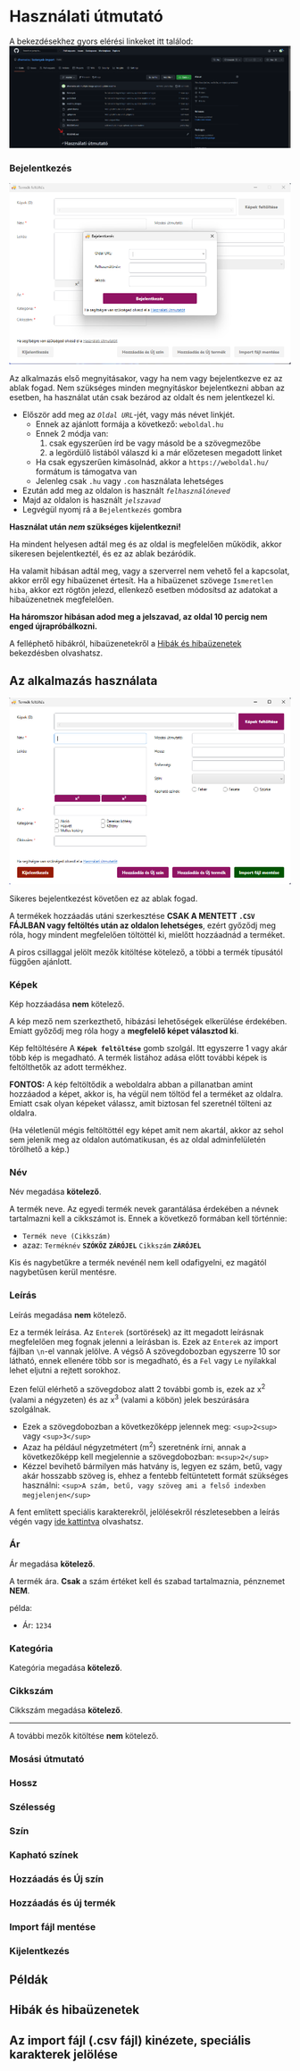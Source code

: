 # Használati útmutató

A bekezdésekhez gyors elérési linkeket itt találod:
![Tartalom táblázat kép](https://github.com/dhemeira/kotenyek-import/blob/master/readme_images/tableofcontents.png?raw=true)

### Bejelentkezés

![Bejelentkezés kép](https://github.com/dhemeira/kotenyek-import/blob/master/readme_images/bejelentkezes.png?raw=true)

Az alkalmazás első megnyitásakor, vagy ha nem vagy bejelentkezve ez az ablak fogad.
Nem szükséges minden megnyitáskor bejelentkezni abban az esetben, ha használat után csak bezárod az oldalt és nem jelentkezel ki.

- Először add meg az _`Oldal URL`_-jét, vagy más névet linkjét.
  - Ennek az ajánlott formája a következő: `weboldal.hu`
  - Ennek 2 módja van:
    <ol type="1">
      <li>csak egyszerűen írd be vagy másold be a szövegmezőbe</li>
      <li>a legördülő listából válaszd ki a már előzetesen megadott linket</li>
    </ol>
  - Ha csak egyszerűen kimásolnád, akkor a `https://weboldal.hu/` formátum is támogatva van
  - Jelenleg csak `.hu` vagy `.com` használata lehetséges
- Ezután add meg az oldalon is használt _`felhasználóneved`_
- Majd az oldalon is használt _`jelszavad`_
- Legvégül nyomj rá a `Bejelentkezés` gombra

**Használat után _nem_ szükséges kijelentkezni!**

Ha mindent helyesen adtál meg és az oldal is megfelelően működik, akkor sikeresen bejelentkeztél, és ez az ablak bezáródik.

Ha valamit hibásan adtál meg, vagy a szerverrel nem vehető fel a kapcsolat, akkor erről egy hibaüzenet értesít. Ha a hibaüzenet szövege `Ismeretlen hiba`, akkor ezt rögtön jelezd, ellenkező esetben módosítsd az adatokat a hibaüzenetnek megfelelően.

**Ha háromszor hibásan adod meg a jelszavad, az oldal 10 percig nem enged újrapróbálkozni.**

A felléphető hibákról, hibaüzenetekről a [Hibák és hibaüzenetek](#hibák-és-hibaüzenetek) bekezdésben olvashatsz.

## Az alkalmazás használata

![Alkalmazás kép](https://github.com/dhemeira/kotenyek-import/blob/master/readme_images/alkalmazas.png?raw=true)

Sikeres bejelentkezést követően ez az ablak fogad.

A termékek hozzáadás utáni szerkesztése **CSAK A MENTETT `.CSV` FÁJLBAN vagy feltöltés után az oldalon lehetséges**, ezért győződj meg róla, hogy mindent megfelelően töltöttél ki, mielőtt hozzáadnád a terméket.

A piros csillaggal jelölt mezők kitöltése kötelező, a többi a termék típusától függően ajánlott.

### Képek

Kép hozzáadása **nem** kötelező.

A kép mező nem szerkezthető, hibázási lehetőségek elkerülése érdekében. Emiatt győződj meg róla hogy a **megfelelő képet választod ki**.

Kép feltöltésére A **`Képek feltöltése`** gomb szolgál. Itt egyszerre 1 vagy akár több kép is megadható. A termék listához adása előtt további képek is feltölthetők az adott termékhez.

**FONTOS:** A kép feltöltődik a weboldalra abban a pillanatban amint hozzáadod a képet, akkor is, ha végül nem töltöd fel a terméket az oldalra. Emiatt csak olyan képeket válassz, amit biztosan fel szeretnél tölteni az oldalra.

(Ha véletlenül mégis feltöltöttél egy képet amit nem akartál, akkor az sehol sem jelenik meg az oldalon autómatikusan, és az oldal adminfelületén törölhető a kép.)

### Név

Név megadása **kötelező**.

A termék neve. Az egyedi termék nevek garantálása érdekében a névnek tartalmazni kell a cikkszámot is. Ennek a következő formában kell történnie:

- `Termék neve (Cikkszám)`
- azaz: `Terméknév` **`SZÓKÖZ`** **`ZÁRÓJEL`** `Cikkszám` **`ZÁRÓJEL`**

Kis és nagybetűkre a termék nevénél nem kell odafigyelni, ez magától nagybetűsen kerül mentésre.

### Leírás

Leírás megadása **nem** kötelező.

Ez a termék leírása. Az `Enterek` (sortörések) az itt megadott leírásnak megfelelően meg fognak jelenni a leírásban is. Ezek az `Enterek` az import fájlban `\n`-el vannak jelölve. A végső A szövegdobozban egyszerre 10 sor látható, ennek ellenére több sor is megadható, és a `Fel` vagy `Le` nyilakkal lehet eljutni a rejtett sorokhoz.

Ezen felül elérhető a szövegdoboz alatt 2 további gomb is, ezek az x<sup>2</sup> (valami a négyzeten) és az x<sup>3</sup> (valami a köbön) jelek beszúrására szolgálnak.

- Ezek a szövegdobozban a következőképp jelennek meg: `<sup>2<sup>` vagy `<sup>3</sup>`
- Azaz ha például négyzetmétert (m<sup>2</sup>) szeretnénk írni, annak a következőképp kell megjelennie a szövegdobozban: `m<sup>2</sup>`
- Kézzel bevihető bármilyen más hatvány is, legyen ez szám, betű, vagy akár hosszabb szöveg is, ehhez a fentebb feltüntetett formát szükséges használni: `<sup>A szám, betű, vagy szöveg ami a felső indexben megjelenjen</sup>`

A fent említett speciális karakterekről, jelölésekről részletesebben a leírás végén vagy [ide kattintva](#az-import-fájl-csv-fájl-kinézete-speciális-karakterek-jelölése) olvashatsz.

### Ár

Ár megadása **kötelező**.

A termék ára. **Csak** a szám értéket kell és szabad tartalmaznia, pénznemet **NEM**.

példa:

- Ár: `1234`

### Kategória

Kategória megadása **kötelező**.

### Cikkszám

Cikkszám megadása **kötelező**.

---

A további mezők kitöltése **nem** kötelező.

### Mosási útmutató

### Hossz

### Szélesség

### Szín

### Kapható színek

### Hozzáadás és Új szín

### Hozzáadás és új termék

### Import fájl mentése

### Kijelentkezés

## Példák

## Hibák és hibaüzenetek

## Az import fájl (.csv fájl) kinézete, speciális karakterek jelölése
